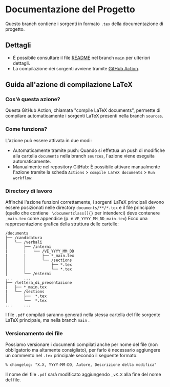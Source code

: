 # Documentazione del Progetto
Questo branch contiene i sorgenti in formato `.tex` della documentazione di progetto.
## Dettagli
- È possibile consultare il file [README](https://github.com/NaN1fy/docs/tree/main) nel branch `main` per ulteriori dettagli.
- La compilazione dei sorgenti avviene tramite [GitHub Action](https://docs.github.com/en/actions).
## Guida all'azione di compilazione LaTeX
### Cos'è questa azione?
Questa GitHub Action, chiamata "compile LaTeX documents", permette di compilare automaticamente i sorgenti LaTeX presenti nella branch `sources`.
### Come funziona?
L'azione può essere attivata in due modi:
- Automaticamente tramite push: Quando si effettua un push di modifiche alla cartella `documents` nella branch `sources`, l'azione viene eseguita automaticamente.
- Manualmente nel repository GitHub: È possibile attivare manualmente l'azione tramite la scheda `Actions` > `compile LaTeX documents` > `Run workflow`.
### Directory di lavoro
Affinché l'azione funzioni correttamente, i sorgenti LaTeX principali devono essere posizionati nelle directory `documents/**/*.tex` e il file principale (quello che contiene ` \documentclass[]{}` per intenderci) deve contenere `_main.tex` come appendice (p. e `VE_YYYY_MM_DD_main.tex`) Ecco una rappresentazione grafica della struttura delle cartelle:
```
/documents
├── /candidatura
│   └── /verbali
│       ├── /interni
|       |   └── /VE_YYYY_MM_DD
|       |       ├── *_main.tex
│       │       └── /sections
│       │           ├── *.tex
│       │           └── *.tex
│       └── /esterni
...     ...       
├── /lettera_di_presentazione
|   ├── *_main.tex
|   └── /sections
│       ├──  *.tex
│       └──  *.tex
...     ...
```
I file `.pdf` compilati saranno generati nella stessa cartella del file sorgente LaTeX principale, ma nella branch `main` .

### Versionamento dei file
Possiamo versionare i documenti compilati anche per nome del file (non obbligatorio ma altamente consigliato), per farlo è necessario aggiungere un commento nel `.tex` principale secondo il seguente formato:
```
% changelog: "X.X, YYYY-MM-DD, Autore, Descrizione della modifica"
```
Il nome del file `.pdf` sarà modificato aggiungendo `_vX.X` alla fine del nome del file.
